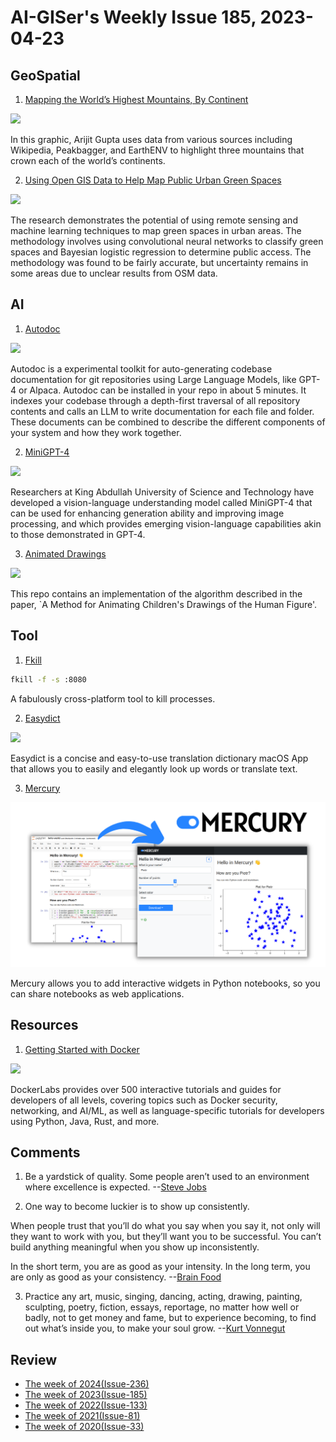 # AI-GISer's Weekly Issue 185, 2023-04-23

## GeoSpatial

1. [Mapping the World’s Highest Mountains, By Continent](https://www.visualcapitalist.com/cp/mapping-highest-mountains-by-continent/)

![](https://www.visualcapitalist.com/wp-content/uploads/2023/04/Mapping-the-Worlds-Highest-Mountains.jpg)

In this graphic, Arijit Gupta uses data from various sources including Wikipedia, Peakbagger, and EarthENV to highlight three mountains that crown each of the world’s continents.

2. [Using Open GIS Data to Help Map Public Urban Green Spaces](https://www.gislounge.com/mapping-public-urban-green-spaces-open-gis-data/)

![](https://cdn.shortpixel.ai/spai/w_810+q_glossy+ret_img+to_webp/https://www.gislounge.com/wp-content/uploads/2023/04/conceptual-model-mapping-greeen-space-GIS-ijgi-10-00251-g002.png)

The research demonstrates the potential of using remote sensing and machine learning techniques to map green spaces in urban areas. The methodology involves using convolutional neural networks to classify green spaces and Bayesian logistic regression to determine public access. The methodology was found to be fairly accurate, but uncertainty remains in some areas due to unclear results from OSM data.

## AI

1. [Autodoc](https://github.com/context-labs/autodoc)

![](https://raw.githubusercontent.com/context-labs/autodoc/master/assets/index-estimate.png)

Autodoc is a experimental toolkit for auto-generating codebase documentation for git repositories using Large Language Models, like GPT-4 or Alpaca. Autodoc can be installed in your repo in about 5 minutes. It indexes your codebase through a depth-first traversal of all repository contents and calls an LLM to write documentation for each file and folder. These documents can be combined to describe the different components of your system and how they work together.

2. [MiniGPT-4](https://github.com/Vision-CAIR/MiniGPT-4)

![](https://github.com/Vision-CAIR/MiniGPT-4/raw/main/figs/online_demo.png)

Researchers at King Abdullah University of Science and Technology have developed a vision-language understanding model called MiniGPT-4 that can be used for enhancing generation ability and improving image processing, and which provides emerging vision-language capabilities akin to those demonstrated in GPT-4.

3. [Animated Drawings](https://github.com/facebookresearch/AnimatedDrawings)

![](https://user-images.githubusercontent.com/6675724/219223438-2c93f9cb-d4b5-45e9-a433-149ed76affa6.gif)

This repo contains an implementation of the algorithm described in the paper, `A Method for Animating Children's Drawings of the Human Figure'.

## Tool

1. [Fkill](https://github.com/sindresorhus/fkill-cli)

```zsh
fkill -f -s :8080
```

A fabulously cross-platform tool to kill processes.

2. [Easydict](https://github.com/tisfeng/Easydict/blob/main/docs/README_EN.md)

![](https://raw.githubusercontent.com/tisfeng/ImageBed/main/uPic/iShot_2023-01-28_17.40.28-1674901716.png)

Easydict is a concise and easy-to-use translation dictionary macOS App that allows you to easily and elegantly look up words or translate text.

3. [Mercury](https://github.com/mljar/mercury)

![](https://raw.githubusercontent.com/mljar/visual-identity/main/mercury/mercury-og.png)

Mercury allows you to add interactive widgets in Python notebooks, so you can share notebooks as web applications.

## Resources

1. [Getting Started with Docker](https://github.com/collabnix/dockerlabs)

![](https://raw.githubusercontent.com/collabnix/dockerlabs/master/images/dockerlabs.jpeg)

DockerLabs provides over 500 interactive tutorials and guides for developers of all levels, covering topics such as Docker security, networking, and AI/ML, as well as language-specific tutorials for developers using Python, Java, Rust, and more.

## Comments

1. Be a yardstick of quality. Some people aren’t used to an environment where excellence is expected.
   --[Steve Jobs](https://fs.blog/brain-food/april-23-2023/)

2. One way to become luckier is to show up consistently.

When people trust that you’ll do what you say when you say it, not only will they want to work with you, but they’ll want you to be successful. You can’t build anything meaningful when you show up inconsistently.

In the short term, you are as good as your intensity. In the long term, you are only as good as your consistency.
--[Brain Food](https://fs.blog/brain-food/april-23-2023/)

3. Practice any art, music, singing, dancing, acting, drawing, painting, sculpting, poetry, fiction, essays, reportage, no matter how well or badly, not to get money and fame, but to experience becoming, to find out what’s inside you, to make your soul grow.
   --[Kurt Vonnegut](https://fs.blog/brain-food/april-23-2023/)

## Review

- [The week of 2024(Issue-236)](../2024/issue-236.md)
- [The week of 2023(Issue-185)](../2023/issue-185.md)
- [The week of 2022(Issue-133)](../2022/issue-133.md)
- [The week of 2021(Issue-81)](../2021/issue-81.md)
- [The week of 2020(Issue-33)](../2020/issue-33.md)
